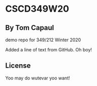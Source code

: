 # CSCD349W20
## By Tom Capaul
demo repo for 349/212 Winter 2020

Added a line of text from GitHub.  Oh boy!

## License
Yoo may do wutevar yoo want!
